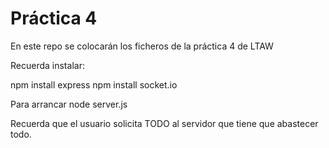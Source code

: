 # Práctica 4

En este repo se colocarán los ficheros de la práctica 4 de LTAW

Recuerda instalar:

npm install express
npm install socket.io

Para arrancar node server.js

Recuerda que el usuario solicita TODO al servidor que tiene que abastecer todo.
